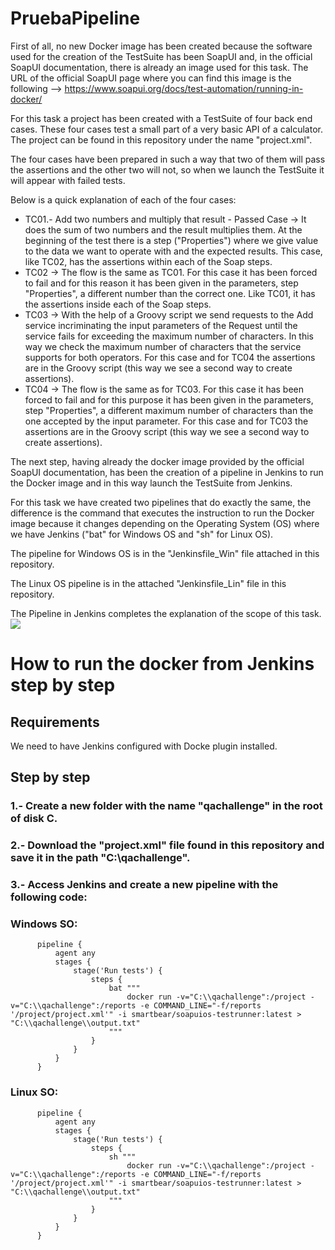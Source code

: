 # PruebaPipeline

First of all, no new Docker image has been created because the software used for the creation of the TestSuite has been SoapUI and, in the official SoapUI documentation, there is already an image used for this task.
The URL of the official SoapUI page where you can find this image is the following --> https://www.soapui.org/docs/test-automation/running-in-docker/

For this task a project has been created with a TestSuite of four back end cases. These four cases test a small part of a very basic API of a calculator. The project can be found in this repository under the name "project.xml".

The four cases have been prepared in such a way that two of them will pass the assertions and the other two will not, so when we launch the TestSuite it will appear with failed tests.

Below is a quick explanation of each of the four cases:
- TC01.- Add two numbers and multiply that result - Passed Case -> It does the sum of two numbers and the result multiplies them. At the beginning of the test there is a step ("Properties") where we give value to the data we want to operate with and the expected results. This case, like TC02, has the assertions within each of the Soap steps.
- TC02 -> The flow is the same as TC01. For this case it has been forced to fail and for this reason it has been given in the parameters, step "Properties", a different number than the correct one. Like TC01, it has the assertions inside each of the Soap steps.
- TC03 -> With the help of a Groovy script we send requests to the Add service incriminating the input parameters of the Request until the service fails for exceeding the maximum number of characters. In this way we check the maximum number of characters that the service supports for both operators. For this case and for TC04 the assertions are in the Groovy script (this way we see a second way to create assertions).
- TC04 -> The flow is the same as for TC03. For this case it has been forced to fail and for this purpose it has been given in the parameters, step "Properties", a different maximum number of characters than the one accepted by the input parameter. For this case and for TC03 the assertions are in the Groovy script (this way we see a second way to create assertions).

The next step, having already the docker image provided by the official SoapUI documentation, has been the creation of a pipeline in Jenkins to run the Docker image and in this way launch the TestSuite from Jenkins.

For this task we have created two pipelines that do exactly the same, the difference is the command that executes the instruction to run the Docker image because it changes depending on the Operating System (OS) where we have Jenkins ("bat" for Windows OS and "sh" for Linux OS).

The pipeline for Windows OS is in the "Jenkinsfile_Win" file attached in this repository.

The Linux OS pipeline is in the attached "Jenkinsfile_Lin" file in this repository.

The Pipeline in Jenkins completes the explanation of the scope of this task.
![](https://github.com/EMollar/PruebaPipeline/blob/main/Images/logs.png)

# How to run the docker from Jenkins step by step
## Requirements
We need to have Jenkins configured with Docke plugin installed.
## Step by step
### 1.- Create a new folder with the name "qachallenge" in the root of disk C.
### 2.- Download the "project.xml" file found in this repository and save it in the path "C:\qachallenge".
### 3.- Access Jenkins and create a new pipeline with the following code:
###     Windows SO:
          pipeline {
              agent any
              stages {
                  stage('Run tests') {
                      steps {
                          bat """
                              docker run -v="C:\\qachallenge":/project -v="C:\\qachallenge":/reports -e COMMAND_LINE="-f/reports '/project/project.xml'" -i smartbear/soapuios-testrunner:latest > "C:\\qachallenge\\output.txt"    
                          """
                      }
                  }
              }
          }
          
###     Linux SO:
          pipeline {
              agent any
              stages {
                  stage('Run tests') {
                      steps {
                          sh """
                              docker run -v="C:\\qachallenge":/project -v="C:\\qachallenge":/reports -e COMMAND_LINE="-f/reports '/project/project.xml'" -i smartbear/soapuios-testrunner:latest > "C:\\qachallenge\\output.txt"      
                          """
                      }
                  }
              }
          }
          
          
          
        
